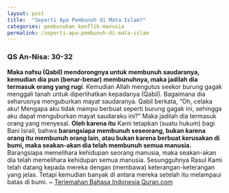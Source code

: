 ```yaml
---
layout: post
title:  "Seperti Apa Pembunuh di Mata Islam?"
categories: pembunuhan konflik-manusia
permalink: /seperti-apa-pembunuh-di-mata-islam
---
```


### QS An-Nisa: 30-32

**Maka nafsu (Qabil) mendorongnya untuk membunuh saudaranya, kemudian dia pun (benar-benar) membunuhnya, maka jadilah dia termasuk orang yang rugi**. Kemudian Allah mengutus seekor burung gagak menggali tanah untuk diperlihatkan kepadanya (Qabil). Bagaimana dia seharusnya menguburkan mayat saudaranya. Qabil berkata, “Oh, celaka aku! Mengapa aku tidak mampu berbuat seperti burung gagak ini, sehingga aku dapat menguburkan mayat saudaraku ini?” Maka jadilah dia termasuk orang yang menyesal. **Oleh karena itu** Kami tetapkan (suatu hukum) bagi Bani Israil, bahwa **barangsiapa membunuh seseorang, bukan karena orang itu membunuh orang lain, atau bukan karena berbuat kerusakan di bumi, maka seakan-akan dia telah membunuh semua manusia.** Barangsiapa memelihara kehidupan seorang manusia, maka seakan-akan dia telah memelihara kehidupan semua manusia. Sesungguhnya Rasul Kami telah datang kepada mereka dengan (membawa) keterangan-keterangan yang jelas. Tetapi kemudian banyak di antara mereka setelah itu melampaui batas di bumi. ~ [Terjemahan Bahasa Indonesia Quran.com](https://quran.com/5/30-32?translations=33)
